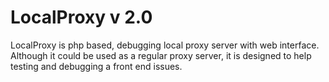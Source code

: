 LocalProxy v 2.0
===============================================

LocalProxy is php based, debugging local proxy server with web interface. Although it could be used as a regular proxy server, it is designed to help testing and debugging a front end issues.
